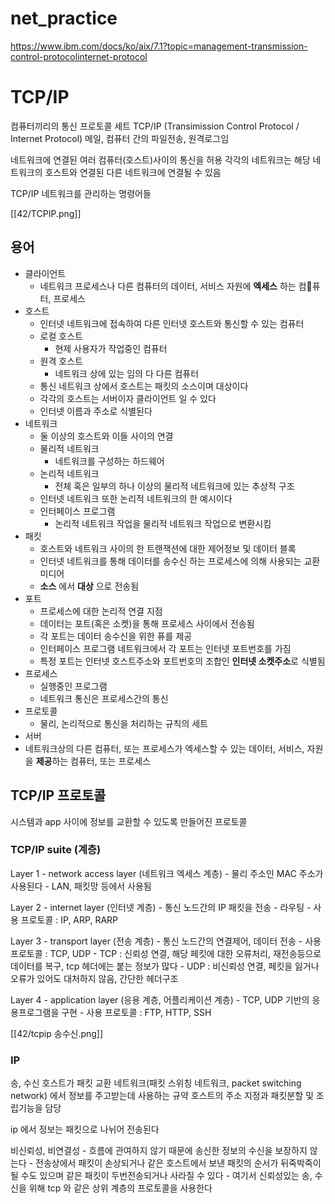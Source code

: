 # net_practice

https://www.ibm.com/docs/ko/aix/7.1?topic=management-transmission-control-protocolinternet-protocol

# TCP/IP

컴퓨터끼리의 통신 프로토콜 세트 TCP/IP (Transimission Control Protocol / Internet Protocol) 메일, 컴퓨터 간의 파일전송, 원격로그임

네트워크에 연결된 여러 컴퓨터(호스트)사이의 통신을 허용 각각의 네트워크는 해당 네트워크의 호스트와 연결된 다른 네트워크에 연결될 수 있음

TCP/IP 네트워크를 관리하는 명령어들

[[42/TCPIP.png]]

## 용어

- 클라이언트
    - 네트워크 프로세스나 다른 컴퓨터의 데이터, 서비스 자원에 **엑세스** 하는 컴퓨터, 프로세스
- 호스트
    - 인터넷 네트워크에 접속하여 다른 인터넷 호스트와 통신할 수 있는 컴퓨터
    - 로컬 호스트
        - 현제 사용자가 작업중인 컴퓨터
    - 원격 호스트
        - 네트워크 상에 있는 임의 다 다른 컴퓨터
    - 통신 네트워크 상에서 호스트는 패킷의 소스이며 대상이다
    - 각각의 호스트는 서버이자 클라이언트 일 수 있다
    - 인터넷 이름과 주소로 식별된다
- 네트워크
    - 둘 이상의 호스트와 이들 사이의 연결
    - 물리적 네트워크
        - 네트워크를 구성하는 하드웨어
    - 논리적 네트워크
        - 전체 혹은 일부의 하나 이상의 물리적 네트워크에 있는 추상적 구조
    - 인터넷 네트워크 또한 논리적 네트워크의 한 예시이다
    - 인터페이스 프로그램
        - 논리적 네트워크 작업을 물리적 네트워크 작업으로 변환시킴
- 패킷
    - 호스트와 네트워크 사이의 한 트랜잭션에 대한 제어정보 및 데이터 블록
    - 인터넷 네트워크를 통해 데이터를 송수신 하는 프로세스에 의해 사용되는 교환 미디어
    - **소스** 에서 **대상** 으로 전송됨
- 포트
    - 프로세스에 대한 논리적 연결 지점
    - 데이터는 포트(혹은 소켓)을 통해 프로세스 사이에서 전송됨
    - 각 포트는 데이터 송수신을 위한 퓨를 제공
    - 인터페이스 프로그램 네트워크에서 각 포트는 인터넷 포트번호를 가짐
    - 특정 포트는 인터넷 호스트주소와 포트번호의 조합인 **인터넷 소켓주소**로 식별됨
- 프로세스
    - 실행중인 프로그램
    - 네트워크 통신은 프로세스간의 통신
- 프로토콜
    - 물리, 논리적으로 통신을 처리하는 규칙의 세트
- 서버
- 네트워크상의 다른 컴퓨터, 또는 프로세스가 엑세스할 수 있는 데이터, 서비스, 자원을 **제공**하는 컴퓨터, 또는 프로세스

## TCP/IP 프로토콜

시스템과 app 사이에 정보를 교환할 수 있도록 만들어진 프로토콜

### TCP/IP suite (계층)

Layer 1 - network access layer (네트워크 엑세스 계층) - 물리 주소인 MAC 주소가 사용된다 - LAN, 패킷망 등에서 사용됨

Layer 2 - internet layer (인터넷 계층) - 통신 노드간의 IP 패킷을 전송 - 라우팅 - 사용 프로토콜 : IP, ARP, RARP

Layer 3 - transport layer (전송 계층) - 통신 노드간의 연결제어, 데이터 전송 - 사용 프로토콜 : TCP, UDP - TCP : 신뢰성 연결, 해당 페킷에 대한 오류처리, 재전송등으로 데이터를 복구, tcp 헤더에는 붙는 정보가 많다 - UDP : 비신뢰성 연결, 페킷을 잃거나 오류가 있어도 대처하지 않음, 간단한 헤더구조

Layer 4 - application layer (응용 계층, 어플리케이션 계층) - TCP, UDP 기반의 응용프로그램을 구현 - 사용 프로토콜 : FTP, HTTP, SSH

[[42/tcpip 송수신.png]]

### IP

송, 수신 호스트가 패킷 교환 네트워크(패킷 스위칭 네트워크, packet switching network) 에서 정보를 주고받는데 사용하는 규약 호스트의 주소 지정과 패킷분할 및 조립기능을 담당

ip 에서 정보는 패킷으로 나뉘어 전송된다

비신뢰성, 비연결성 - 흐름에 관여하지 않기 때문에 송신한 정보의 수신을 보장하지 않는다 - 전송상에서 패킷이 손상되거나 같은 호스트에서 보낸 패킷의 순서가 뒤죽박죽이 될 수도 있으며 같은 패킷이 두번전송되거나 사라질 수 있다 - 여기서 신뢰성있는 송, 수신을 위해 tcp 와 같은 상위 계층의 프로토콜을 사용한다